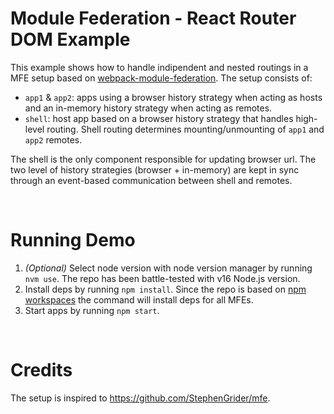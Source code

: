 # Module Federation - React Router DOM Example
This example shows how to handle indipendent and nested routings in a MFE setup based on [webpack-module-federation](https://github.com/module-federation). The setup consists of:

- `app1` & `app2`: apps using a browser history strategy when acting as hosts and an in-memory history strategy when acting as remotes.
- `shell`: host app based on a browser history strategy that handles high-level routing. Shell routing determines mounting/unmounting of `app1` and `app2` remotes.

The shell is the only component responsible for updating browser url. The two level of history strategies (browser + in-memory) are kept in sync through an event-based communication between shell and remotes.

<br>

# Running Demo
1. _(Optional)_ Select node version with node version manager by running `nvm use`. The repo has been battle-tested with v16 Node.js version.
2. Install deps by running `npm install`. Since the repo is based on [npm workspaces](https://docs.npmjs.com/cli/v7/using-npm/workspaces) the command will install deps for all MFEs.
3. Start apps by running `npm start`.

<br>

# Credits
The setup is inspired to https://github.com/StephenGrider/mfe. 
